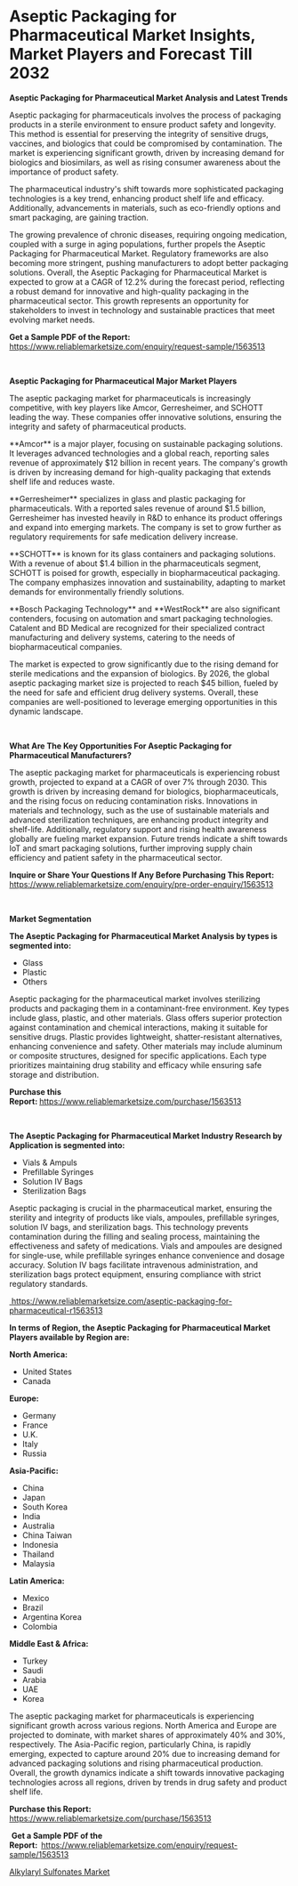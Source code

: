 <p><h1>Aseptic Packaging for Pharmaceutical Market Insights, Market Players and Forecast Till 2032</h1></p><p><strong>Aseptic Packaging for Pharmaceutical Market Analysis and Latest Trends</strong></p>
<p><p>Aseptic packaging for pharmaceuticals involves the process of packaging products in a sterile environment to ensure product safety and longevity. This method is essential for preserving the integrity of sensitive drugs, vaccines, and biologics that could be compromised by contamination. The market is experiencing significant growth, driven by increasing demand for biologics and biosimilars, as well as rising consumer awareness about the importance of product safety.</p><p>The pharmaceutical industry's shift towards more sophisticated packaging technologies is a key trend, enhancing product shelf life and efficacy. Additionally, advancements in materials, such as eco-friendly options and smart packaging, are gaining traction. </p><p>The growing prevalence of chronic diseases, requiring ongoing medication, coupled with a surge in aging populations, further propels the Aseptic Packaging for Pharmaceutical Market. Regulatory frameworks are also becoming more stringent, pushing manufacturers to adopt better packaging solutions. Overall, the Aseptic Packaging for Pharmaceutical Market is expected to grow at a CAGR of 12.2% during the forecast period, reflecting a robust demand for innovative and high-quality packaging in the pharmaceutical sector. This growth represents an opportunity for stakeholders to invest in technology and sustainable practices that meet evolving market needs.</p></p>
<p><strong>Get a Sample PDF of the Report:&nbsp;</strong> <a href="https://www.reliablemarketsize.com/enquiry/request-sample/1563513?utm_campaign=2242&utm_medium=2&utm_source=Github&utm_content=ia&utm_term=01022025&utm_id=aseptic-packaging-for-pharmaceutical">https://www.reliablemarketsize.com/enquiry/request-sample/1563513</a></p>
<p>&nbsp;</p>
<p><strong>Aseptic Packaging for Pharmaceutical Major Market Players</strong></p>
<p><p>The aseptic packaging market for pharmaceuticals is increasingly competitive, with key players like Amcor, Gerresheimer, and SCHOTT leading the way. These companies offer innovative solutions, ensuring the integrity and safety of pharmaceutical products.</p><p>**Amcor** is a major player, focusing on sustainable packaging solutions. It leverages advanced technologies and a global reach, reporting sales revenue of approximately $12 billion in recent years. The company's growth is driven by increasing demand for high-quality packaging that extends shelf life and reduces waste.</p><p>**Gerresheimer** specializes in glass and plastic packaging for pharmaceuticals. With a reported sales revenue of around $1.5 billion, Gerresheimer has invested heavily in R&D to enhance its product offerings and expand into emerging markets. The company is set to grow further as regulatory requirements for safe medication delivery increase.</p><p>**SCHOTT** is known for its glass containers and packaging solutions. With a revenue of about $1.4 billion in the pharmaceuticals segment, SCHOTT is poised for growth, especially in biopharmaceutical packaging. The company emphasizes innovation and sustainability, adapting to market demands for environmentally friendly solutions.</p><p>**Bosch Packaging Technology** and **WestRock** are also significant contenders, focusing on automation and smart packaging technologies. Catalent and BD Medical are recognized for their specialized contract manufacturing and delivery systems, catering to the needs of biopharmaceutical companies.</p><p>The market is expected to grow significantly due to the rising demand for sterile medications and the expansion of biologics. By 2026, the global aseptic packaging market size is projected to reach $45 billion, fueled by the need for safe and efficient drug delivery systems. Overall, these companies are well-positioned to leverage emerging opportunities in this dynamic landscape.</p></p>
<p>&nbsp;</p>
<p><strong>What Are The Key Opportunities For Aseptic Packaging for Pharmaceutical Manufacturers?</strong></p>
<p><p>The aseptic packaging market for pharmaceuticals is experiencing robust growth, projected to expand at a CAGR of over 7% through 2030. This growth is driven by increasing demand for biologics, biopharmaceuticals, and the rising focus on reducing contamination risks. Innovations in materials and technology, such as the use of sustainable materials and advanced sterilization techniques, are enhancing product integrity and shelf-life. Additionally, regulatory support and rising health awareness globally are fueling market expansion. Future trends indicate a shift towards IoT and smart packaging solutions, further improving supply chain efficiency and patient safety in the pharmaceutical sector.</p></p>
<p><strong>Inquire or Share Your Questions If Any Before Purchasing This Report:</strong> <a href="https://www.reliablemarketsize.com/enquiry/pre-order-enquiry/1563513?utm_campaign=2242&utm_medium=2&utm_source=Github&utm_content=ia&utm_term=01022025&utm_id=aseptic-packaging-for-pharmaceutical">https://www.reliablemarketsize.com/enquiry/pre-order-enquiry/1563513</a></p>
<p>&nbsp;</p>
<p><strong>Market Segmentation</strong></p>
<p><strong>The Aseptic Packaging for Pharmaceutical Market Analysis by types is segmented into:</strong></p>
<p><ul><li>Glass</li><li>Plastic</li><li>Others</li></ul></p>
<p><p>Aseptic packaging for the pharmaceutical market involves sterilizing products and packaging them in a contaminant-free environment. Key types include glass, plastic, and other materials. Glass offers superior protection against contamination and chemical interactions, making it suitable for sensitive drugs. Plastic provides lightweight, shatter-resistant alternatives, enhancing convenience and safety. Other materials may include aluminum or composite structures, designed for specific applications. Each type prioritizes maintaining drug stability and efficacy while ensuring safe storage and distribution.</p></p>
<p><strong>Purchase this Report:&nbsp;</strong><a href="https://www.reliablemarketsize.com/purchase/1563513?utm_campaign=2242&utm_medium=2&utm_source=Github&utm_content=ia&utm_term=01022025&utm_id=aseptic-packaging-for-pharmaceutical">https://www.reliablemarketsize.com/purchase/1563513</a></p>
<p>&nbsp;</p>
<p><strong>The Aseptic Packaging for Pharmaceutical Market Industry Research by Application is segmented into:</strong></p>
<p><ul><li>Vials & Ampuls</li><li>Prefillable Syringes</li><li>Solution IV Bags</li><li>Sterilization Bags</li></ul></p>
<p><p>Aseptic packaging is crucial in the pharmaceutical market, ensuring the sterility and integrity of products like vials, ampoules, prefillable syringes, solution IV bags, and sterilization bags. This technology prevents contamination during the filling and sealing process, maintaining the effectiveness and safety of medications. Vials and ampoules are designed for single-use, while prefillable syringes enhance convenience and dosage accuracy. Solution IV bags facilitate intravenous administration, and sterilization bags protect equipment, ensuring compliance with strict regulatory standards.</p></p>
<p><a href="https://www.reliablemarketsize.com/aseptic-packaging-for-pharmaceutical-r1563513?utm_campaign=2242&utm_medium=2&utm_source=Github&utm_content=ia&utm_term=01022025&utm_id=aseptic-packaging-for-pharmaceutical">&nbsp;https://www.reliablemarketsize.com/aseptic-packaging-for-pharmaceutical-r1563513</a></p>
<p><strong>In terms of Region, the Aseptic Packaging for Pharmaceutical Market Players available by Region are:</strong></p>
<p>
    <p> <strong> North America: </strong>
        <ul>
            <li>United States</li>
            <li>Canada</li>
        </ul>
        </p> 
    <p> <strong> Europe: </strong>
        <ul>
            <li>Germany</li>
            <li>France</li>
            <li>U.K.</li>
            <li>Italy</li>
            <li>Russia</li>
        </ul>
        </p> 
    <p> <strong> Asia-Pacific: </strong>
        <ul>
            <li>China</li>
            <li>Japan</li>
            <li>South Korea</li>
            <li>India</li>
            <li>Australia</li>
            <li>China Taiwan</li>
            <li>Indonesia</li>
            <li>Thailand</li>
            <li>Malaysia</li>
        </ul>
        </p> 
    <p> <strong> Latin America: </strong>
        <ul>
            <li>Mexico</li>
            <li>Brazil</li>
            <li>Argentina Korea</li>
            <li>Colombia</li>
        </ul>
        </p> 
    <p> <strong> Middle East & Africa: </strong>
        <ul>
            <li>Turkey</li>
            <li>Saudi</li>
            <li>Arabia</li>
            <li>UAE</li>
            <li>Korea</li>
        </ul>
    </p>
    </p>
<p><p>The aseptic packaging market for pharmaceuticals is experiencing significant growth across various regions. North America and Europe are projected to dominate, with market shares of approximately 40% and 30%, respectively. The Asia-Pacific region, particularly China, is rapidly emerging, expected to capture around 20% due to increasing demand for advanced packaging solutions and rising pharmaceutical production. Overall, the growth dynamics indicate a shift towards innovative packaging technologies across all regions, driven by trends in drug safety and product shelf life.</p></p>
<p><strong>Purchase this Report: </strong><a href="https://www.reliablemarketsize.com/purchase/1563513?utm_campaign=2242&utm_medium=2&utm_source=Github&utm_content=ia&utm_term=01022025&utm_id=aseptic-packaging-for-pharmaceutical">https://www.reliablemarketsize.com/purchase/1563513</a></p>
<p>&nbsp;<strong>Get a Sample PDF of the Report:&nbsp;&nbsp;</strong><a href="https://www.reliablemarketsize.com/enquiry/request-sample/1563513?utm_campaign=2242&utm_medium=2&utm_source=Github&utm_content=ia&utm_term=01022025&utm_id=aseptic-packaging-for-pharmaceutical">https://www.reliablemarketsize.com/enquiry/request-sample/1563513</a></p>
<p><strong></strong></p>
<p><p><a href="https://github.com/suleimannichelle7/Market-Research-Report-List-1/blob/main/alkylaryl-sulfonates-market.md?utm_campaign=2242&utm_medium=2&utm_source=Github&utm_content=ia&utm_term=01022025&utm_id=aseptic-packaging-for-pharmaceutical">Alkylaryl Sulfonates Market</a></p></p>